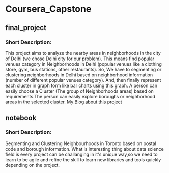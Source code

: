 # Coursera_Capstone
## final_project
### Short Description:
This project aims to analyze the nearby areas in neighborhoods in the city of Delhi (we chose Delhi city for our problem). This means find popular venues category in Neighborhoods in Delhi (popular venues like a clothing store, gym, bus stations, other restaurants). So, We have to segmenting or clustering neighborhoods in Delhi based on neighborhood information (number of different popular venues category). And, then finally represent each cluster in graph form like bar charts using this graph. A person can easily choose a Cluster (The group of Neighborhoods areas) based on requirements.The person can easily explore boroughs or neighborhood areas in the selected cluster.
[My Blog about this project](https://medium.com/@iamyashsuthar/city-explorer-b5506e6c48d0)

## notebook
### Short Description:
Segmenting and Clustering Neighbourhoods in Toronto based on postal code and borough information. What is interesting thing about data science field is every project can be challanging in it's unique way,so we need to learn to be agile and refine the skill to learn new libraries and tools quickly depending on the project.


